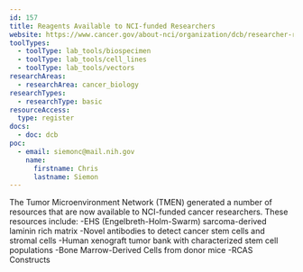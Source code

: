 ```yaml
---
id: 157
title: Reagents Available to NCI-funded Researchers
website: https://www.cancer.gov/about-nci/organization/dcb/researcher-resources#ui-id-6
toolTypes:
  - toolType: lab_tools/biospecimen
  - toolType: lab_tools/cell_lines
  - toolType: lab_tools/vectors
researchAreas:
  - researchArea: cancer_biology
researchTypes:
  - researchType: basic
resourceAccess:
  type: register
docs:
  - doc: dcb
poc:
  - email: siemonc@mail.nih.gov
    name:
      firstname: Chris
      lastname: Siemon
---
```

The Tumor Microenvironment Network (TMEN) generated a number of resources that are now available to NCI-funded cancer researchers. These resources include: -EHS (Engelbreth-Holm-Swarm) sarcoma-derived laminin rich matrix -Novel antibodies to detect cancer stem cells and stromal cells -Human xenograft tumor bank with characterized stem cell populations -Bone Marrow-Derived Cells from donor mice -RCAS Constructs
